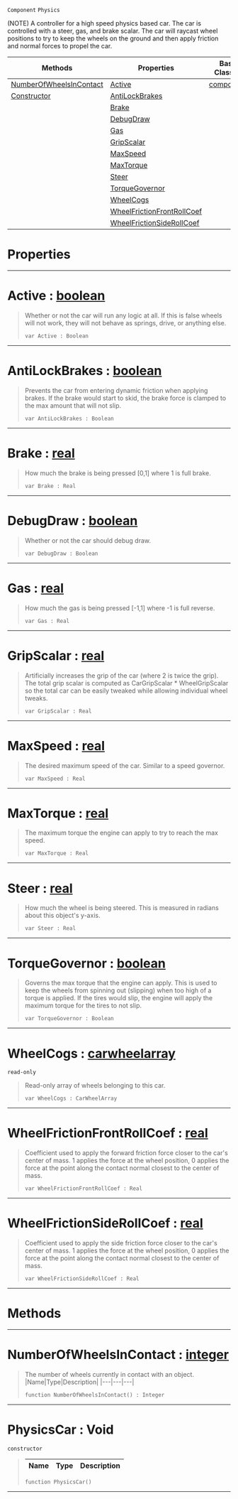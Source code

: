  `Component` `Physics`



(NOTE) A controller for a high speed physics based car. The car is controlled with a steer, gas, and brake scalar. The car will raycast wheel positions to try to keep the wheels on the ground and then apply friction and normal forces to propel the car.

|Methods|Properties|Base Classes|Derived Classes|
|---|---|---|---|
|[ NumberOfWheelsInContact](https://github.com/ZilchEngine/ZilchDocs/blob/master/code_reference/class_reference/physicscar.markdown#numberofwheelsincontact)|[ Active](https://github.com/ZilchEngine/ZilchDocs/blob/master/code_reference/class_reference/physicscar.markdown#active-zilch-engine-docum)|[component](https://github.com/ZilchEngine/ZilchDocs/blob/master/code_reference/class_reference/component.markdown)| |
|[ Constructor](https://github.com/ZilchEngine/ZilchDocs/blob/master/code_reference/class_reference/physicscar.markdown#physicscar-void)|[ AntiLockBrakes](https://github.com/ZilchEngine/ZilchDocs/blob/master/code_reference/class_reference/physicscar.markdown#antilockbrakes-zilch-engi)| | |
| |[ Brake](https://github.com/ZilchEngine/ZilchDocs/blob/master/code_reference/class_reference/physicscar.markdown#brake-zilch-engine-docume)| | |
| |[ DebugDraw](https://github.com/ZilchEngine/ZilchDocs/blob/master/code_reference/class_reference/physicscar.markdown#debugdraw-zilch-engine-do)| | |
| |[ Gas](https://github.com/ZilchEngine/ZilchDocs/blob/master/code_reference/class_reference/physicscar.markdown#gas-zilch-engine-document)| | |
| |[ GripScalar](https://github.com/ZilchEngine/ZilchDocs/blob/master/code_reference/class_reference/physicscar.markdown#gripscalar-zilch-engine-d)| | |
| |[ MaxSpeed](https://github.com/ZilchEngine/ZilchDocs/blob/master/code_reference/class_reference/physicscar.markdown#maxspeed-zilch-engine-doc)| | |
| |[ MaxTorque](https://github.com/ZilchEngine/ZilchDocs/blob/master/code_reference/class_reference/physicscar.markdown#maxtorque-zilch-engine-do)| | |
| |[ Steer](https://github.com/ZilchEngine/ZilchDocs/blob/master/code_reference/class_reference/physicscar.markdown#steer-zilch-engine-docume)| | |
| |[ TorqueGovernor](https://github.com/ZilchEngine/ZilchDocs/blob/master/code_reference/class_reference/physicscar.markdown#torquegovernor-zilch-engi)| | |
| |[ WheelCogs](https://github.com/ZilchEngine/ZilchDocs/blob/master/code_reference/class_reference/physicscar.markdown#wheelcogs-zilch-engine-do)| | |
| |[ WheelFrictionFrontRollCoef](https://github.com/ZilchEngine/ZilchDocs/blob/master/code_reference/class_reference/physicscar.markdown#wheelfrictionfrontrollco)| | |
| |[ WheelFrictionSideRollCoef](https://github.com/ZilchEngine/ZilchDocs/blob/master/code_reference/class_reference/physicscar.markdown#wheelfrictionsiderollcoe)| | |


 #  Properties


---  
 #  Active : [boolean](https://github.com/ZilchEngine/ZilchDocs/blob/master/code_reference/nada_base_types/boolean.markdown)

> Whether or not the car will run any logic at all. If this is false wheels will not work, they will not behave as springs, drive, or anything else.
> ``` lang=cpp, name=Nada
> var Active : Boolean


---  
 #  AntiLockBrakes : [boolean](https://github.com/ZilchEngine/ZilchDocs/blob/master/code_reference/nada_base_types/boolean.markdown)

> Prevents the car from entering dynamic friction when applying brakes. If the brake would start to skid, the brake force is clamped to the max amount that will not slip.
> ``` lang=cpp, name=Nada
> var AntiLockBrakes : Boolean


---  
 #  Brake : [real](https://github.com/ZilchEngine/ZilchDocs/blob/master/code_reference/nada_base_types/real.markdown)

> How much the brake is being pressed [0,1] where 1 is full brake.
> ``` lang=cpp, name=Nada
> var Brake : Real


---  
 #  DebugDraw : [boolean](https://github.com/ZilchEngine/ZilchDocs/blob/master/code_reference/nada_base_types/boolean.markdown)

> Whether or not the car should debug draw.
> ``` lang=cpp, name=Nada
> var DebugDraw : Boolean


---  
 #  Gas : [real](https://github.com/ZilchEngine/ZilchDocs/blob/master/code_reference/nada_base_types/real.markdown)

> How much the gas is being pressed [-1,1] where -1 is full reverse.
> ``` lang=cpp, name=Nada
> var Gas : Real


---  
 #  GripScalar : [real](https://github.com/ZilchEngine/ZilchDocs/blob/master/code_reference/nada_base_types/real.markdown)

> Artificially increases the grip of the car (where 2 is twice the grip). The total grip scalar is computed as CarGripScalar * WheelGripScalar so the total car can be easily tweaked while allowing individual wheel tweaks.
> ``` lang=cpp, name=Nada
> var GripScalar : Real


---  
 #  MaxSpeed : [real](https://github.com/ZilchEngine/ZilchDocs/blob/master/code_reference/nada_base_types/real.markdown)

> The desired maximum speed of the car. Similar to a speed governor.
> ``` lang=cpp, name=Nada
> var MaxSpeed : Real


---  
 #  MaxTorque : [real](https://github.com/ZilchEngine/ZilchDocs/blob/master/code_reference/nada_base_types/real.markdown)

> The maximum torque the engine can apply to try to reach the max speed.
> ``` lang=cpp, name=Nada
> var MaxTorque : Real


---  
 #  Steer : [real](https://github.com/ZilchEngine/ZilchDocs/blob/master/code_reference/nada_base_types/real.markdown)

> How much the wheel is being steered. This is measured in radians about this object's y-axis.
> ``` lang=cpp, name=Nada
> var Steer : Real


---  
 #  TorqueGovernor : [boolean](https://github.com/ZilchEngine/ZilchDocs/blob/master/code_reference/nada_base_types/boolean.markdown)

> Governs the max torque that the engine can apply. This is used to keep the wheels from spinning out (slipping) when too high of a torque is applied. If the tires would slip, the engine will apply the maximum torque for the tires to not slip.
> ``` lang=cpp, name=Nada
> var TorqueGovernor : Boolean


---  
 #  WheelCogs : [carwheelarray](https://github.com/ZilchEngine/ZilchDocs/blob/master/code_reference/class_reference/carwheelarray.markdown)

 `read-only`

> Read-only array of wheels belonging to this car.
> ``` lang=cpp, name=Nada
> var WheelCogs : CarWheelArray


---  
 #  WheelFrictionFrontRollCoef : [real](https://github.com/ZilchEngine/ZilchDocs/blob/master/code_reference/nada_base_types/real.markdown)

> Coefficient used to apply the forward friction force closer to the car's center of mass. 1 applies the force at the wheel position, 0 applies the force at the point along the contact normal closest to the center of mass.
> ``` lang=cpp, name=Nada
> var WheelFrictionFrontRollCoef : Real


---  
 #  WheelFrictionSideRollCoef : [real](https://github.com/ZilchEngine/ZilchDocs/blob/master/code_reference/nada_base_types/real.markdown)

> Coefficient used to apply the side friction force closer to the car's center of mass. 1 applies the force at the wheel position, 0 applies the force at the point along the contact normal closest to the center of mass.
> ``` lang=cpp, name=Nada
> var WheelFrictionSideRollCoef : Real


---  
 #  Methods


---  
 #  NumberOfWheelsInContact : [integer](https://github.com/ZilchEngine/ZilchDocs/blob/master/code_reference/nada_base_types/integer.markdown)

> The number of wheels currently in contact with an object.
> |Name|Type|Description|
> |---|---|---|
> ``` lang=cpp, name=Nada
> function NumberOfWheelsInContact() : Integer
> ``` 


---  
 #  PhysicsCar : Void

 `constructor`

> 
> |Name|Type|Description|
> |---|---|---|
> ``` lang=cpp, name=Nada
> function PhysicsCar()
> ``` 


---  
 

 